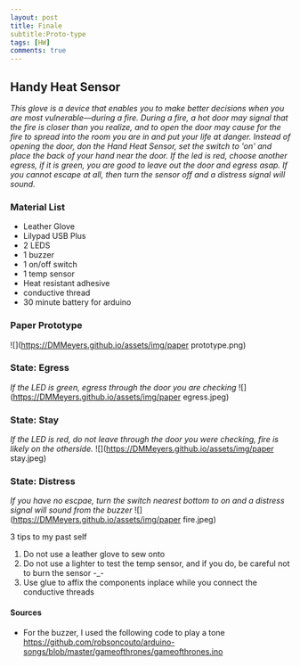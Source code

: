 ```yaml
---
layout: post
title: Finale
subtitle:Proto-type
tags: [HW]
comments: true
---
```


## Handy Heat Sensor


*This glove is a device that enables you to make better decisions when you are most vulnerable—during a fire. During a fire, a hot door may signal that the fire is closer than you realize, and to open the door may cause for the fire to spread into the room you are in and put your life at danger. Instead of opening the door, don the Hand Heat Sensor, set the switch to 'on' and place the back of your hand near the door. If the led is red, choose another egress, if it is green, you are good to leave out the door and egress asap. If you cannot escape at all, then turn the sensor off and a distress signal will sound.*

### Material List

- Leather Glove
- Lilypad USB Plus
- 2 LEDS
- 1 buzzer
- 1 on/off switch
- 1 temp sensor
- Heat resistant adhesive
- conductive thread
- 30 minute battery for arduino

### Paper Prototype
![](https://DMMeyers.github.io/assets/img/paper prototype.png)

### State: Egress
*If the LED is green, egress through the door you are checking*
![](https://DMMeyers.github.io/assets/img/paper egress.jpeg)

### State: Stay
*If the LED is red, do not leave through the door you were checking, fire is likely on the otherside.*
![](https://DMMeyers.github.io/assets/img/paper stay.jpeg)

### State: Distress 
*If you have no escpae, turn the switch nearest bottom to on and a distress signal will sound from the buzzer*
![](https://DMMeyers.github.io/assets/img/paper fire.jpeg)

3 tips to my past self
1. Do not use a leather glove to sew onto
2. Do not use a lighter to test the temp sensor, and if you do, be careful not to burn the sensor -_-
3. Use glue to affix the components inplace while you connect the conductive threads

####  Sources
- For the buzzer, I used the following code to play a tone https://github.com/robsoncouto/arduino-songs/blob/master/gameofthrones/gameofthrones.ino
